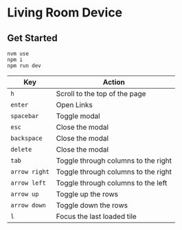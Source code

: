 # Living Room Device

## Get Started
```
nvm use
npm i
npm run dev
```


| Key                | Action                                |
|--------------------|---------------------------------------|
| `h`                | Scroll to the top of the page         |
| `enter`            | Open Links                            |
| `spacebar`         | Toggle modal                          |
| `esc`              | Close the modal                       |
| `backspace`        | Close the modal                       |
| `delete`           | Close the modal                       |
| `tab`              | Toggle through columns to the right   |
| `arrow right`      | Toggle through columns to the right   |
| `arrow left`       | Toggle through columns to the left    |
| `arrow up`         | Toggle up the rows                    |
| `arrow down`       | Toggle down the rows                  |
| `l`                | Focus the last loaded tile            |
